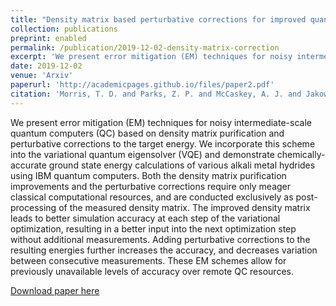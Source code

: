 ```yaml
---
title: "Density matrix based perturbative corrections for improved quantum simulation accuracy"
collection: publications
preprint: enabled
permalink: /publication/2019-12-02-density-matrix-correction
excerpt: 'We present error mitigation (EM) techniques for noisy intermediate-scale quantum computers (QC) based on density matrix purification and perturbative corrections to the target energy. '
date: 2019-12-02
venue: 'Arxiv'
paperurl: 'http://academicpages.github.io/files/paper2.pdf'
citation: 'Morris, T. D. and Parks, Z. P. and McCaskey, A. J. and Jakowski, J. and Pooser, R. C. (2019). &quot;Density matrix based perturbative corrections for improved quantum simulation accuracy.&quot; <i>Arxiv, preprint</i>.'
---
```

We present error mitigation (EM) techniques for noisy intermediate-scale quantum computers (QC) based on density matrix purification and perturbative corrections to the target energy. We incorporate this scheme into the variational quantum eigensolver (VQE) and demonstrate chemically-accurate ground state energy calculations of various alkali metal hydrides using IBM quantum computers. Both the density matrix purification improvements and the perturbative corrections require only meager classical computational resources, and are conducted exclusively as post-processing of the measured density matrix. The improved density matrix leads to better simulation accuracy at each step of the variational optimization, resulting in a better input into the next optimization step without additional measurements. Adding perturbative corrections to the resulting energies further increases the accuracy, and decreases variation between consecutive measurements. These EM schemes allow for previously unavailable levels of accuracy over remote QC resources.

[Download paper here](https://arxiv.org/pdf/1912.01056.pdf)